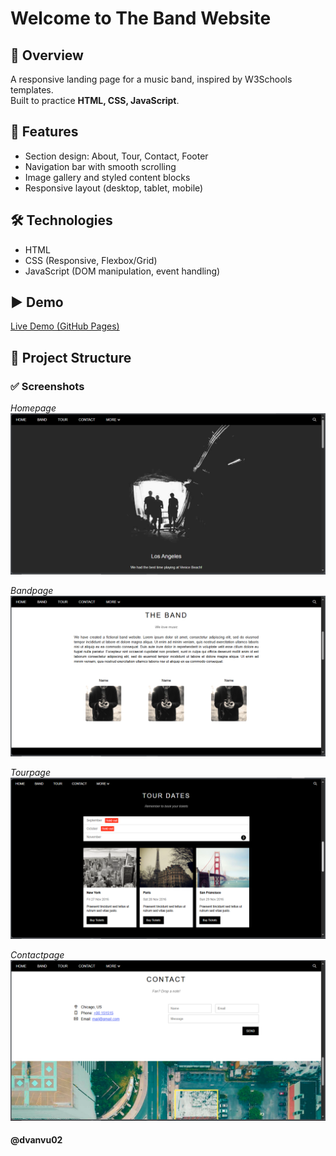 # Welcome to The Band Website

## 📌 Overview
A responsive landing page for a music band, inspired by W3Schools templates.  
Built to practice **HTML, CSS, JavaScript**.  

## 🚀 Features
- Section design: About, Tour, Contact, Footer 
- Navigation bar with smooth scrolling
- Image gallery and styled content blocks  
- Responsive layout (desktop, tablet, mobile)  

## 🛠️ Technologies
- HTML
- CSS (Responsive, Flexbox/Grid)
- JavaScript (DOM manipulation, event handling)

## ▶️ Demo
[Live Demo (GitHub Pages)](https://dvanvu02.github.io/the-band-website/)  

## 📂 Project Structure

### ✅ Screenshots
_Homepage_
![Homepage Screenshot](https://github.com/dvanvu02/the-band-website/blob/main/demo-images/Homepage.png)

_Bandpage_
![Bandpage Screenshot](https://github.com/dvanvu02/the-band-website/blob/main/demo-images/Bandpage.png)

_Tourpage_
![Tourpage Screenshot](https://github.com/dvanvu02/the-band-website/blob/main/demo-images/Tourpage.png)

_Contactpage_
![Contactpage Screenshot](https://github.com/dvanvu02/the-band-website/blob/main/demo-images/Contactpage.png)

#### @dvanvu02
